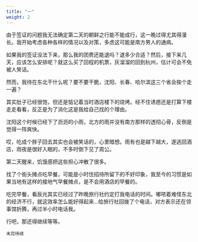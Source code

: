 ```yaml
---
title: "一"
weight: 2
---
```


由于签证的问题我无法确定第二天的朝鲜之行能不能成行，这一晚过得尤其得漫长。我开始考虑各种各样的情况以及对策，多虑这可能是南方男人的通病。

如果我的签证没法下来，那么我的团费还能退吗？退多少合适？然后，接下来几天，应该怎么安排呢？就这么买了回程的机票，灰溜溜的回到杭州，估计可会不免被人笑话。

然而，我待在东北干什么呢？要不要干脆，沈阳、长春、哈尔滨这三个省会挨个走一遍？

其实肚子已经很饱，但还是惦记着当时酒店楼下的烧烤。经不住诱惑还是打算下楼走走看看，反正是为了消化这是我给自己找的个理由。

沈阳这个时候已经下了沥沥的小雨，北方的雨并没有南方那样的透彻心骨，反倒是觉得一阵爽快。

哎，吃成个胖子回去其实也会被笑话的，心里暗想。雨有也是越下越大，遂逃回酒店，雨夜是很好入眠的，不多时倒下见了周公。

第二天醒来，饥饿感把这些担心冲散了很多。

找了个街头摊点吃早餐，可能是小时住招待所留下的不好印象，我至今的习惯是如果当地有这样的接地气早餐摊点，是不会用酒店的早餐的。

吃完早餐，看辰光其实已经过了昨晚旅行社约定打我电话的时间。嘟哝着难怪东北的经济不行，就这效率怎么能好得起来…给旅行社回拨了个电话，对方表示还在领事馆折腾，再过半小时电话我。

行吧，那还得继续等等。

`未完待续`
